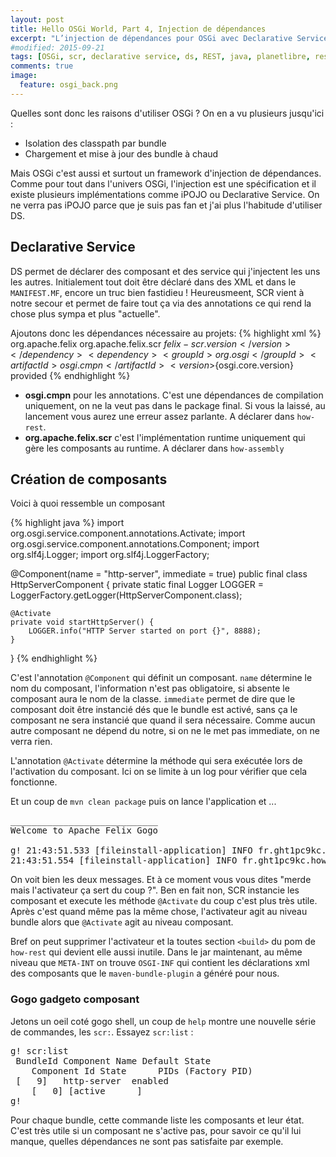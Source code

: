 ```yaml
---
layout: post
title: Hello OSGi World, Part 4, Injection de dépendances
excerpt: "L’injection de dépendances pour OSGi avec Declarative Service & SCR"
#modified: 2015-09-21
tags: [OSGi, scr, declarative service, ds, REST, java, planetlibre, restlet]
comments: true
image:
  feature: osgi_back.png
---
```


Quelles sont donc les raisons d'utiliser OSGi ? On en a vu plusieurs jusqu'ici :
 * Isolation des classpath par bundle
 * Chargement et mise à jour des bundle à chaud

Mais OSGi c'est aussi et surtout un framework d'injection de dépendances. Comme pour tout dans l'univers OSGi, l'injection est une spécification et il existe plusieurs implémentations comme iPOJO ou Declarative Service. On ne verra pas iPOJO parce que je suis pas fan et j'ai plus l'habitude d'utiliser DS.

## Declarative Service
DS permet de déclarer des composant et des service qui j'injectent les uns les autres. Initialement tout doit être déclaré dans des XML et dans le `MANIFEST.MF`, encore un truc bien fastidieu ! Heureusmeent, SCR vient à notre secour et permet de faire tout ça via des annotations ce qui rend la chose plus sympa et plus "actuelle".

Ajoutons donc les dépendances nécessaire au projets:
{% highlight xml %}
  <dependency>
      <groupId>org.apache.felix</groupId>
      <artifactId>org.apache.felix.scr</artifactId>
      <version>${felix-scr.version}</version>
  </dependency>
  <dependency>
      <groupId>org.osgi</groupId>
      <artifactId>osgi.cmpn</artifactId>
      <version>${osgi.core.version}</version>
      <scope>provided</scope>
  </dependency>
{% endhighlight %}

* **osgi.cmpn** pour les annotations. C'est une dépendances de compilation uniquement, on ne la veut pas dans le package final. Si vous la laissé, au lancement vous aurez une erreur assez parlante. A déclarer dans `how-rest`.
* **org.apache.felix.scr** c'est l'implémentation runtime uniquement qui gère les composants au runtime. A déclarer dans `how-assembly`

## Création de composants
Voici à quoi ressemble un composant

{% highlight java %}
import org.osgi.service.component.annotations.Activate;
import org.osgi.service.component.annotations.Component;
import org.slf4j.Logger;
import org.slf4j.LoggerFactory;

@Component(name = "http-server", immediate = true)
public final class HttpServerComponent {
    private static final Logger LOGGER = LoggerFactory.getLogger(HttpServerComponent.class);

    @Activate
    private void startHttpServer() {
        LOGGER.info("HTTP Server started on port {}", 8888);
    }
}
{% endhighlight %}

C'est l'annotation `@Component` qui définit un composant. `name` détermine le nom du composant, l'information n'est pas obligatoire, si absente le composant aura le nom de la classe. `immediate` permet de dire que le composant doit être instancié dés que le bundle est activé, sans ça le composant ne sera instancié que quand il sera nécessaire. Comme aucun autre composant ne dépend du notre, si on ne le met pas immediate, on ne verra rien.

L'annotation `@Activate` détermine la méthode qui sera exécutée lors de l'activation du composant. Ici on se limite à un log pour vérifier que cela fonctionne.

Et un coup de `mvn clean package` puis on lance l'application et ...

<pre>
____________________________
Welcome to Apache Felix Gogo

g! 21:43:51.533 [fileinstall-application] INFO fr.ght1pc9kc.how.HowActivator - HOW is now Activated !
21:43:51.554 [fileinstall-application] INFO fr.ght1pc9kc.how.HttpServerComponent - HTTP Server started on port 8888
</pre>

On voit bien les deux messages. Et à ce moment vous vous dites "merde mais l'activateur ça sert du coup ?". Ben en fait non, SCR instancie les composant et execute les méthode `@Activate` du coup c'est plus très utile. Après c'est quand même pas la même chose, l'activateur agit au niveau bundle alors que `@Activate` agit au niveau composant.

Bref on peut supprimer l'activateur et la toutes section `<build>` du pom de `how-rest` qui devient elle aussi inutile. Dans le jar maintenant, au même niveau que `META-INT` on trouve `OSGI-INF` qui contient les déclarations xml des composants que le `maven-bundle-plugin` a généré pour nous.

### Gogo gadgeto composant
Jetons un oeil coté gogo shell, un coup de `help` montre une nouvelle série de commandes, les `scr:`. Essayez `scr:list` :
<pre>
g! scr:list
 BundleId Component Name Default State
    Component Id State      PIDs (Factory PID)
 [   9]   http-server  enabled
    [   0] [active      ] 
g! 
</pre> 

Pour chaque bundle, cette commande liste les composants et leur état. C'est très utile si un composant ne s'active pas, pour savoir ce qu'il lui manque, quelles dépendances ne sont pas satisfaite par exemple.
